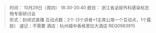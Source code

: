 > 时间： 10月29日（周四） 18:30-20:40
题目： 浙江省泌尿外科感染标志物专家研讨会  
形式：封闭式直播
互动点数：2个 (3个讲者+1主席公用一个互动点，1个露脸）
速记：不需要
酒店：杭州城中香格里拉大酒店
REQ0983915